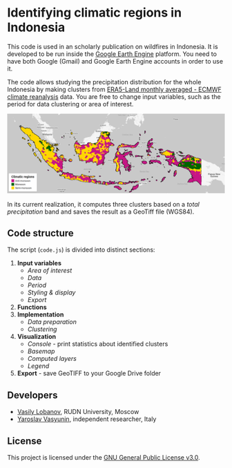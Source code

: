 # Identifying climatic regions in Indonesia

This code is used in an scholarly publication on wildfires in Indonesia. It is developed to be run inside the [Google Earth Engine](https://earthengine.google.com/) platform. You need to have both Google (Gmail) and Google Earth Engine accounts in order to use it.

The code allows studying the precipitation distribution for the whole Indonesia by making clusters from [ERA5-Land monthly averaged - ECMWF climate reanalysis](https://developers.google.com/earth-engine/datasets/catalog/ECMWF_ERA5_LAND_MONTHLY) data. You are free to change input variables, such as the period for data clustering or area of interest.

![](screenshot.png)

In its current realization, it computes three clusters based on a *total precipitation* band and saves the result as a GeoTiff file (WGS84).

## Code structure

The script (`code.js`) is divided into distinct sections:

1. **Input variables**
    - *Area of interest*
    - *Data*
    - *Period*
    - *Styling & display*
    - *Export*
2. **Functions**
3. **Implementation**
    - *Data preparation*
    - *Clustering*
4. **Visualization**
    - *Console* - print statistics about identified clusters
    - *Basemap*
    - *Computed layers*
    - *Legend*
5. **Export** - save GeoTIFF to your Google Drive folder

## Developers

  - [Vasily Lobanov](https://www.linkedin.com/in/lobanov-v/), RUDN University, Moscow
  - [Yaroslav Vasyunin](https://www.linkedin.com/in/vasyunin), independent researcher, Italy

## License

This project is licensed under the [GNU General Public License v3.0](https://github.com/y-vasyunin/ee-idn-precip-clusters/blob/main/LICENSE).
